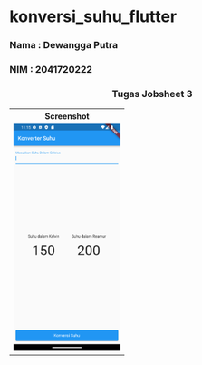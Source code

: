 # konversi_suhu_flutter

<h3> Nama : Dewangga Putra</h3>
<h3> NIM : 2041720222 </h3>

<center><h3> Tugas Jobsheet 3 </h3></center>
<table>
  <tr>
    <th>Screenshot</th>
  </tr>
  <tr>
    <td>
        <img src="images/ss.png" height="400px">
    </td>
  </tr>

</table>